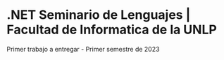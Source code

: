 # .NET Seminario de Lenguajes | Facultad de Informatica de la UNLP
Primer trabajo a entregar - Primer semestre de 2023
